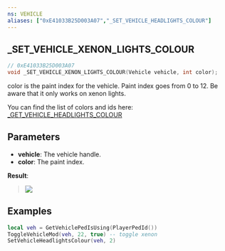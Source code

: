 ```yaml
---
ns: VEHICLE
aliases: ["0xE41033B25D003A07","_SET_VEHICLE_HEADLIGHTS_COLOUR"]
---
```

## _SET_VEHICLE_XENON_LIGHTS_COLOUR

```c
// 0xE41033B25D003A07
void _SET_VEHICLE_XENON_LIGHTS_COLOUR(Vehicle vehicle, int color);
```

color is the paint index for the vehicle.
Paint index goes from 0 to 12.
Be aware that it only works on xenon lights.

You can find the list of colors and ids here: [_GET_VEHICLE_HEADLIGHTS_COLOUR](#_0x3DFF319A831E0CDB)

## Parameters
* **vehicle**: The vehicle handle.
* **color**: The paint index.

**Result**:
> ![](https://i.imgur.com/yV3cpG9.png)

## Examples

```lua
local veh = GetVehiclePedIsUsing(PlayerPedId())
ToggleVehicleMod(veh, 22, true) -- toggle xenon
SetVehicleHeadlightsColour(veh, 2)
```